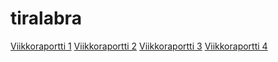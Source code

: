 # tiralabra
[Viikkoraportti 1](https://github.com/kemiliak/tiralabra/blob/main/dokumentaatio/viikkoraportti1.md)
[Viikkoraportti 2](https://github.com/kemiliak/tiralabra/blob/main/dokumentaatio/viikkoraportti2.md)
[Viikkoraportti 3](https://github.com/kemiliak/tiralabra/blob/main/dokumentaatio/viikkoraportti3.md)
[Viikkoraportti 4](https://github.com/kemiliak/tiralabra/blob/main/dokumentaatio/viikkoraportti4.md)
